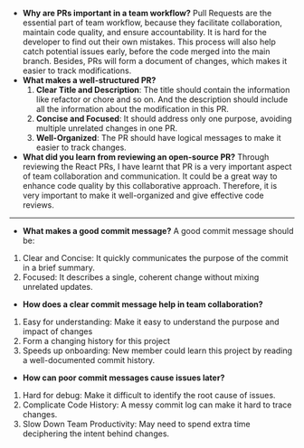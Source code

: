 - **Why are PRs important in a team workflow?**
Pull Requests are the essential part of team workflow,  because they facilitate collaboration, maintain code quality, and ensure accountability. It is hard for the developer to find out their own mistakes. This process will also help catch potential issues early, before the code merged into the main branch. Besides, PRs will form a document of changes, which makes it easier to track modifications.
- **What makes a well-structured PR?**
    1. **Clear Title and Description**: The title should contain the information like refactor or chore and so on. And the description should include all the information about the modification in this PR.
    2. **Concise and Focused**: It should address only one purpose, avoiding multiple unrelated changes in one PR.
    3. **Well-Organized**: The PR should have logical messages to make it easier to track changes.
- **What did you learn from reviewing an open-source PR?**
Through reviewing the React PRs, I have learnt that PR is a very important aspect of team collaboration and communication. It could be a great way to enhance code quality by this collaborative approach.
Therefore, it is very important to make it well-organized and give effective code reviews.

---
- **What makes a good commit message?**
A good commit message should be:
1. Clear and Concise: It quickly communicates the purpose of the commit in a brief summary.
2. Focused: It describes a single, coherent change without mixing unrelated updates.
- **How does a clear commit message help in team collaboration?**
1. Easy for understanding: Make it easy to understand the purpose and impact of changes
2. Form a changing history for this project
3. Speeds up onboarding: New member could learn this project by reading a well-documented commit history.
- **How can poor commit messages cause issues later?**
1. Hard for debug: Make it difficult to identify the root cause of issues.
2. Complicate Code History: A messy commit log can make it hard to trace changes.
3. Slow Down Team Productivity: May need to spend extra time deciphering the intent behind changes.